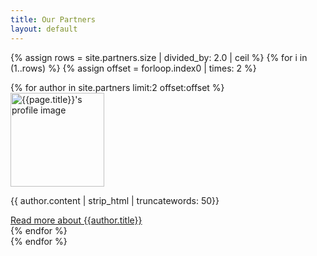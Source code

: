 ```yaml
---
title: Our Partners
layout: default
---
```

{% assign rows = site.partners.size | divided_by: 2.0 | ceil %}
{% for i in (1..rows) %}
  {% assign offset = forloop.index0 | times: 2 %}
  <div class="row">
    {% for author in site.partners limit:2 offset:offset %}
     <div class="col-md-6 mt-3">
          <div class="card h-100">
              <div class="card-body">
              <img class="align-self-center mr-3  img-fluid float-right thumb-post" src="{{ site.baseurl}}{{author.image}}"
                             alt="{{page.title}}'s profile image" height="150" width="150">
                <p class="card-text">{{ author.content | strip_html | truncatewords: 50}}</p>
                <a href="{{ author.url }}" class="btn btn-dark btn-block">Read more about {{author.title}}</a>
              </div>
          </div>
    </div>
    {% endfor %}
  </div>
{% endfor %}
